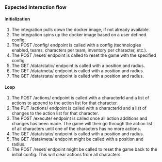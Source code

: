 ### Expected interaction flow

#### Initialization
1. The integration pulls down the docker image, if not already available.
2. The integration spins up the docker image based on a user defined config.
3. The POST /config/ endpoint is called with a config (technologies enabled, teams, characters per team, inventory per character, etc.).
3. The POST /reset/ endpoint is called to reset the game with the specified config.
4. The GET /data/static/ endpoint is called with a position and radius.
5. The GET /data/meta/ endpoint is called with a position and radius.
6. The GET /data/state/ endpoint is called with a position and radius.

#### Loop
1. The POST /actions/ endpoint is called with a characterId and a list of actions to append to the action list for that character.
2. The PUT /actions/ endpoint is called with a characterId and a list of changes to the action list for that character.
3. The POST /execute/ endpoint is called once all action additions and changes has been made. The game will then go through the action list of all characters until one of the characters has no more actions. 
4. The GET /data/state/ endpoint is called with a position and radius.
5. The GET /data/meta/ endpoint might be called with a position and radius.
6. The POST /reset/ endpoint might be called to reset the game back to the initial config. This will clear actions from all characters.